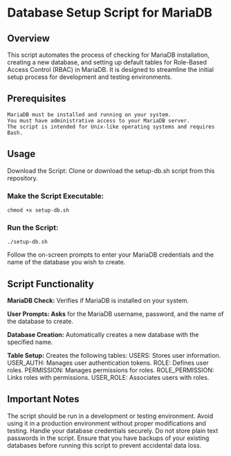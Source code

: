 # Database Setup Script for MariaDB
## Overview

This script automates the process of checking for MariaDB installation, creating a new database, and setting up default tables for Role-Based Access Control (RBAC) in MariaDB. It is designed to streamline the initial setup process for development and testing environments.
## Prerequisites

    MariaDB must be installed and running on your system.
    You must have administrative access to your MariaDB server.
    The script is intended for Unix-like operating systems and requires Bash.

## Usage

Download the Script: Clone or download the setup-db.sh script from this repository.

### Make the Script Executable:

    chmod +x setup-db.sh

### Run the Script:

    ./setup-db.sh

Follow the on-screen prompts to enter your MariaDB credentials and the name of the database you wish to create.

## Script Functionality

**MariaDB Check:** Verifies if MariaDB is installed on your system.


**User Prompts: Asks** for the MariaDB username, password, and the name of the database to create.


**Database Creation:** Automatically creates a new database with the specified name.


**Table Setup:** Creates the following tables:
    USERS: Stores user information.
    USER_AUTH: Manages user authentication tokens.
    ROLE: Defines user roles.
    PERMISSION: Manages permissions for roles.
    ROLE_PERMISSION: Links roles with permissions.
    USER_ROLE: Associates users with roles.

## Important Notes

The script should be run in a development or testing environment. Avoid using it in a production environment without proper modifications and testing.
Handle your database credentials securely. Do not store plain text passwords in the script.
Ensure that you have backups of your existing databases before running this script to prevent accidental data loss.
